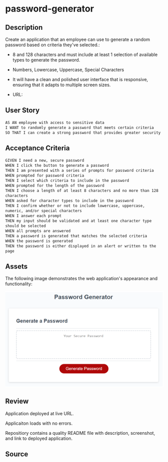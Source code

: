 # password-generator
 
## Description

 Create an application that an employee can use to generate a random password based on criteria they've selected.:

* 8 and 128 characters and must include at least 1 selection of available types to generate the password.

* Numbers, Lowercase, Uppercase, Special Characters

*  It will have a clean and polished user interface that is responsive, ensuring that it adapts to multiple screen sizes.
  
* URL: 

## User Story
```
AS AN employee with access to sensitive data
I WANT to randomly generate a password that meets certain criteria
SO THAT I can create a strong password that provides greater security
```

##  Acceptance Criteria 
```
GIVEN I need a new, secure password
WHEN I click the button to generate a password
THEN I am presented with a series of prompts for password criteria
WHEN prompted for password criteria
THEN I select which criteria to include in the password
WHEN prompted for the length of the password
THEN I choose a length of at least 8 characters and no more than 128 characters
WHEN asked for character types to include in the password
THEN I confirm whether or not to include lowercase, uppercase, numeric, and/or special characters
WHEN I answer each prompt
THEN my input should be validated and at least one character type should be selected
WHEN all prompts are answered
THEN a password is generated that matches the selected criteria
WHEN the password is generated
THEN the password is either displayed in an alert or written to the page
```

## Assets

The following image demonstrates the web application's appearance and functionality:

![](assets/images/readme-screenshoot-pwg.png) 

## Review

Application deployed at live URL.

Applicaiton loads with no errors.

Repositiory contains a quality README file with description, screenshot, and link to deployed application.

## Source

